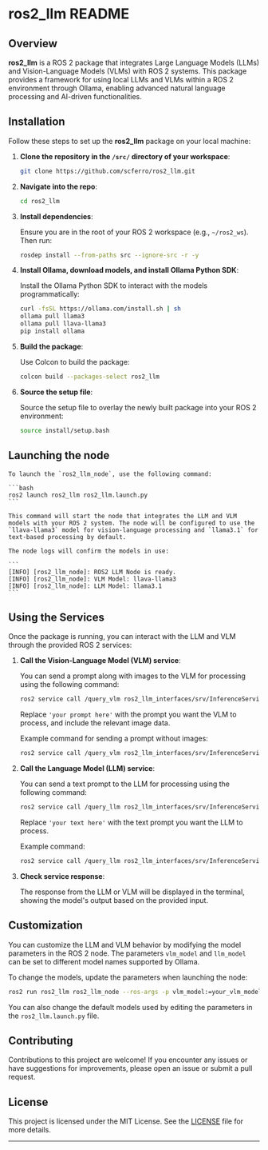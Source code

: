 # ros2_llm README

## Overview

**ros2_llm** is a ROS 2 package that integrates Large Language Models (LLMs) and Vision-Language Models (VLMs) with ROS 2 systems. This package provides a framework for using local LLMs and VLMs within a ROS 2 environment through Ollama, enabling advanced natural language processing and AI-driven functionalities.

## Installation

Follow these steps to set up the **ros2_llm** package on your local machine:

1. **Clone the repository in the `/src/` directory of your workspace**:

    ```bash
    git clone https://github.com/scferro/ros2_llm.git
    ```

2. **Navigate into the repo**:

    ```bash
    cd ros2_llm
    ```

3. **Install dependencies**:

    Ensure you are in the root of your ROS 2 workspace (e.g., `~/ros2_ws`). Then run:

    ```bash
    rosdep install --from-paths src --ignore-src -r -y
    ```

4. **Install Ollama, download models, and install Ollama Python SDK**:

    Install the Ollama Python SDK to interact with the models programmatically:

    ```bash
    curl -fsSL https://ollama.com/install.sh | sh
    ollama pull llama3
    ollama pull llava-llama3
    pip install ollama
    ```

5. **Build the package**:

    Use Colcon to build the package:

    ```bash
    colcon build --packages-select ros2_llm
    ```

6. **Source the setup file**:

    Source the setup file to overlay the newly built package into your ROS 2 environment:

    ```bash
    source install/setup.bash
    ```

## Launching the node

    To launch the `ros2_llm_node`, use the following command:

    ```bash
    ros2 launch ros2_llm ros2_llm.launch.py
    ```

    This command will start the node that integrates the LLM and VLM models with your ROS 2 system. The node will be configured to use the `llava-llama3` model for vision-language processing and `llama3.1` for text-based processing by default. 

    The node logs will confirm the models in use:

    ```
    [INFO] [ros2_llm_node]: ROS2 LLM Node is ready.
    [INFO] [ros2_llm_node]: VLM Model: llava-llama3
    [INFO] [ros2_llm_node]: LLM Model: llama3.1
    ```

## Using the Services

Once the package is running, you can interact with the LLM and VLM through the provided ROS 2 services:

1. **Call the Vision-Language Model (VLM) service**:

    You can send a prompt along with images to the VLM for processing using the following command:

    ```bash
    ros2 service call /query_vlm ros2_llm_interfaces/srv/InferenceService "{prompt: 'your prompt here', images: [your image data here]}"
    ```

    Replace `'your prompt here'` with the prompt you want the VLM to process, and include the relevant image data.

    Example command for sending a prompt without images:
    
    ```bash
    ros2 service call /query_vlm ros2_llm_interfaces/srv/InferenceService "{prompt: 'Describe the content of the image.'}"
    ```

2. **Call the Language Model (LLM) service**:

    You can send a text prompt to the LLM for processing using the following command:

    ```bash
    ros2 service call /query_llm ros2_llm_interfaces/srv/InferenceService "{prompt: 'your text here'}"
    ```

    Replace `'your text here'` with the text prompt you want the LLM to process.

    Example command:
    
    ```bash
    ros2 service call /query_llm ros2_llm_interfaces/srv/InferenceService "{prompt: 'What is the capital of France?'}"
    ```

3. **Check service response**:

    The response from the LLM or VLM will be displayed in the terminal, showing the model's output based on the provided input.

## Customization

You can customize the LLM and VLM behavior by modifying the model parameters in the ROS 2 node. The parameters `vlm_model` and `llm_model` can be set to different model names supported by Ollama.

To change the models, update the parameters when launching the node:

```bash
ros2 run ros2_llm ros2_llm_node --ros-args -p vlm_model:=your_vlm_model -p llm_model:=your_llm_model
```

You can also change the default models used by editing the parameters in the `ros2_llm.launch.py` file.

## Contributing

Contributions to this project are welcome! If you encounter any issues or have suggestions for improvements, please open an issue or submit a pull request.

## License

This project is licensed under the MIT License. See the [LICENSE](LICENSE) file for more details.

---
